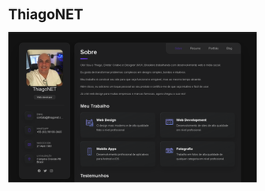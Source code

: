 # ThiagoNET 

![preview](https://github.com/7H14G0D/ThiagoNET/blob/main/assets/images/preview.png)


